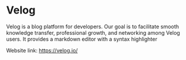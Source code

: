# Velog

Velog is a blog platform for developers. Our goal is to facilitate smooth knowledge transfer, professional growth, and networking among Velog users. It provides a markdown editor with a syntax highlighter

Website link: https://velog.io/
